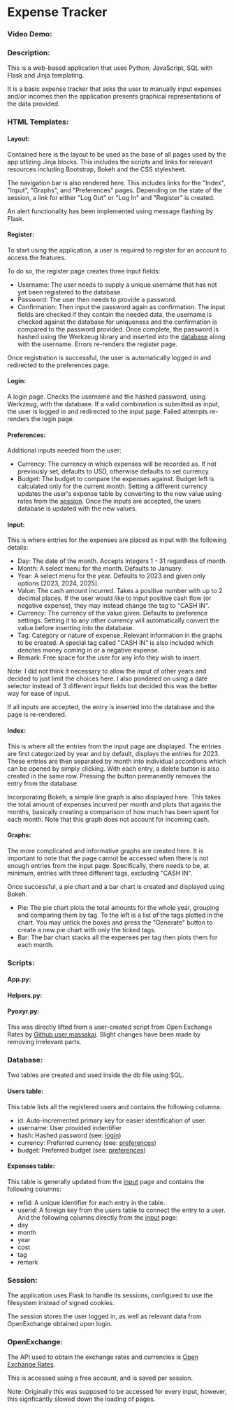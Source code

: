 # Expense Tracker
### Video Demo:  <URL HERE>
### Description:
This is a web-based application that uses Python, JavaScript, SQL with Flask and Jinja templating.

It is a basic expense tracker that asks the user to manually input expenses and/or incomes then the application presents graphical representations of the data provided.
### HTML Templates:
#### Layout:
Contained here is the layout to be used as the base of all pages used by the app utlizing Jinja blocks.
This includes the scripts and links for relevant resources including Bootstrap, Bokeh and the CSS stylesheet.

The navigation bar is also rendered here. This includes links for the "Index", "Input", "Graphs", and "Preferences" pages. 
Depending on the state of the session, a link for either "Log Out" or "Log In" and "Register" is created.

An alert functionality has been implemented using message flashing by Flask.

#### Register:
To start using the application, a user is required to register for an account to access the features. 

To do so, the register page creates three input fields:
- Username: The user needs to supply a unique username that has not yet been registered to the database.
- Password: The user then needs to provide a password.
- Confirmation: Then input the password again as confirmation.
The input fields are checked if they contain the needed data, the username is checked against the database for uniqueness and the confirmation is compared to the password provided. Once complete, the password is hashed using the Werkzeug library and inserted into the [database](#database) along with the username. Errors re-renders the register page.

Once registration is successful, the user is automatically logged in and redirected to the preferences page.

#### Login:
A login page. Checks the username and the hashed password, using Werkzeug, with the database. If a valid combination is submitted as input, the user is logged in and redirected to the input page. Failed attempts re-renders the login page.

#### Preferences:
Additional inputs needed from the user:
- Currency: The currency in which expenses will be recorded as. If not previously set, defaults to USD, otherwise defaults to set currency.
- Budget: The budget to compare the expenses against. Budget left is calculated only for the current month.
Setting a different currency updates the user's expense table by converting to the new value using rates from the [session](#session).
Once the inputs are accepted, the users database is updated with the new values.

#### Input:
This is where entries for the expenses are placed as input with the following details:
- Day: The date of the month. Accepts integers 1 - 31 regardless of month.
- Month: A select menu for the month. Defaults to January.
- Year: A select menu for the year. Defaults to 2023 and given only options [2023, 2024, 2025].
- Value: The cash amount incurred. Takes a positive number with up to 2 decimal places. If the user would like to input positive cash flow (or negative expense), they may instead change the tag to "CASH IN".
- Currency: The currency of the value given. Defaults to preference settings. Setting it to any other currency will automatically convert the value before inserting into the database.
- Tag: Category or nature of expense. Relevant information in the graphs to be created. A special tag called "CASH IN" is also included which denotes money coming in or a negative expense.
- Remark: Free space for the user for any info they wish to insert.
  
Note: I did not think it necessary to allow the input of other years and decided to just limit the choices here.
I also pondered on using a date selector instead of 3 different input fields but decided this was the better way for ease of input.

If all inputs are accepted, the entry is inserted into the database and the page is re-rendered.

#### Index:
This is where all the entries from the input page are displayed. The entries are first categorized by year and by default, displays the entries for 2023. 
These entries are then separated by month into individual accordions which can be opened by simply clicking. With each entry, a delete button is also created in the same row. Pressing the button permanently removes the entry from the database.

Incorporating Bokeh, a simple line graph is also displayed here. This takes the total amount of expenses incurred per month and plots that agains the months, basically creating a comparison of how much has been spent for each month. Note that this graph does not account for incoming cash.

#### Graphs:
The more complicated and informative graphs are created here. It is important to note that the page cannot be accessed when there is not enough entries from the input page. Specifically, there needs to be, at minimum, entries with three different tags, excluding "CASH IN".

Once successful, a pie chart and a bar chart is created and displayed using Bokeh.
- Pie: The pie chart plots the total amounts for the whole year, grouping and comparing them by tag. To the left is a list of the tags plotted in the chart. You may untick the boxes and press the "Generate" button to create a new pie chart with only the ticked tags.
- Bar: The bar chart stacks all the expenses per tag then plots them for each month.

### Scripts:
#### App.py:
#### Helpers.py:
#### Pyoxyr.py:
This was directly lifted from a user-created script from Open Exchange Rates by [Github user massakai](https://github.com/massakai/pyoxr).
Slight changes have been made by removing irrelevant parts.

### Database:
Two tables are created and used inside the db file using SQL.

#### Users table:
This table lists all the registered users and contains the following columns:
- id: Auto-incremented primary key for easier identification of user.
- username: User provided indentifier
- hash: Hashed password (see: [login](#login))
- currency: Preferred currency (see: [preferences](#preferences))
- budget: Preferred budget (see: [preferences](#preferences))

#### Expenses table: 
This table is generally updated from the [input](#input) page and contains the following columns:
- refid: A unique identifier for each entry in the table.
- userid: A foreign key from the users table to connect the entry to a user.
And the following columns directly from the [input](#input) page:
- day
- month
- year
- cost
- tag
- remark

### Session:
The application uses Flask to handle its sessions, configured to use the filesystem instead of signed cookies.

The session stores the user logged in, as well as relevant data from OpenExchange obtained upon login.

### OpenExchange:
The API used to obtain the exchange rates and currencies is [Open Exchange Rates](https://openexchangerates.org/).

This is accessed using a free account, and is saved per session.

Note: Originally this was supposed to be accessed for every input, however, this signficantly slowed down the loading of pages. 
